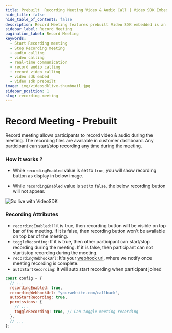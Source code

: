 ```yaml
---
title: Prebuilt  Recording Meeting Video & Audio Call | Video SDK Embed Docs
hide_title: false
hide_table_of_contents: false
description: Record Meeting features prebuilt Video SDK embedded is an easy-to-use video calling API. Video SDK Prebuilt makes it easy for developers to add video calls 10 in minutes to any website or app.
sidebar_label: Record Meeting
pagination_label: Record Meeting
keywords:
  - Start Recording meeting
  - Stop Recording meeting
  - audio calling
  - video calling
  - real-time communication
  - record audio calling
  - record video calling
  - video sdk embed
  - video sdk prebuilt
image: img/videosdklive-thumbnail.jpg
sidebar_position: 1
slug: recording-meeting
---
```


# Record Meeting - Prebuilt

Record meeting allows participants to record video & audio during the meeting. The recording files are available in customer dashboard.
Any participant can start/stop recording any time during the meeting.

### How it works ?

- While `recordingEnabled` value is set to `true`, you will show recording button as display in below image.

- While `recordingEnabled` value is set to `false`, the below recording button will not appear.

![Go live with VideoSDK](/img/prebuilt/prebuilt-recording.png)

### Recording Attributes

- `recordingEnabled`: If it is true, then recording button will be visible on top bar of the meeting. If it is false, then recording button won't be available on top bar of the meeting.
- `toggleRecording`: If it is true, then other participant can start/stop recording during the meeting. If it is false, then participant can not start/stop recording during the meeting.
- `recordingWebhookUrl`: It's your [webhook url](https://en.wikipedia.org/wiki/Webhook), where we notify once meeting recording is complete.
- `autoStartRecording`: It will auto start recording when participant joined

```js title="index.html"
const config = {
  // ...
  recordingEnabled: true,
  recordingWebhookUrl: "yourwebsite.com/callback",
  autoStartRecording: true,
  permissions: {
    // ...
    toggleRecording: true, // Can toggle meeting recording
  },
  // ...
};
```
